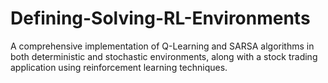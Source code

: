 # Defining-Solving-RL-Environments
A comprehensive implementation of Q-Learning and SARSA algorithms in both deterministic and stochastic environments, along with a stock trading application using reinforcement learning techniques.
